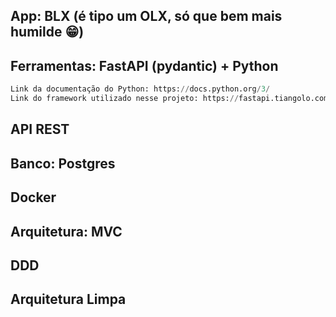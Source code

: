 ## App: BLX (é tipo um OLX, só que bem mais humilde 😁)
## Ferramentas: FastAPI (pydantic) + Python
~~~python
Link da documentação do Python: https://docs.python.org/3/
Link do framework utilizado nesse projeto: https://fastapi.tiangolo.com/
~~~
## API REST
## Banco: Postgres
## Docker

## Arquitetura: MVC
## DDD 
## Arquitetura Limpa
